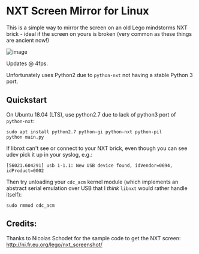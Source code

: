 # NXT Screen Mirror for Linux

This is a simple way to mirror the screen on an old Lego mindstorms NXT brick - ideal if the screen on yours is broken (very common as these things are ancient now!)

![image](https://user-images.githubusercontent.com/778856/76262590-a9934f80-6254-11ea-8358-8dccfda6ff05.png)

Updates @ 4fps.

Unfortunately uses Python2 due to `python-nxt` not having a stable Python 3 port.

## Quickstart

On Ubuntu 18.04 (LTS), use python2.7 due to lack of python3 port of `python-nxt`:

```
sudo apt install python2.7 python-gi python-nxt python-pil
python main.py
```

If libnxt can't see or connect to your NXT brick, even though you can see udev pick it up in your syslog, e.g.: 

```
[56021.604291] usb 1-1.1: New USB device found, idVendor=0694, idProduct=0002
```

Then try unloading your `cdc_acm` kernel module (which implements an abstract serial emulation over USB that I *think* `libnxt` would rather handle itself):

```
sudo rmmod cdc_acm
```

## Credits:

Thanks to Nicolas Schodet for the sample code to get the NXT screen: http://ni.fr.eu.org/lego/nxt_screenshot/




